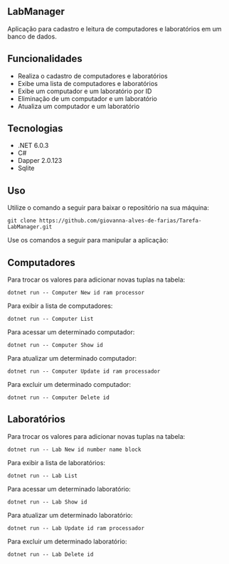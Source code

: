 ## LabManager

Aplicação para cadastro e leitura de computadores e laboratórios em um banco de dados.

## Funcionalidades

- Realiza o cadastro de computadores e laboratórios
- Exibe uma lista de computadores e laboratórios
- Exibe um computador e um laboratório por ID
- Eliminação de um computador e um laboratório
- Atualiza um computador e um laboratório

## Tecnologias 

- .NET 6.0.3
- C#
- Dapper 2.0.123
- Sqlite

## Uso

Utilize o comando a seguir para baixar o repositório na sua máquina:

`git clone https://github.com/giovanna-alves-de-farias/Tarefa-LabManager.git`

Use os comandos a seguir para manipular a aplicação:

## Computadores

Para trocar os valores para adicionar novas tuplas na tabela:

`dotnet run -- Computer New id ram processor`

Para exibir a lista de computadores:

`dotnet run -- Computer List`

Para acessar um determinado computador:

`dotnet run -- Computer Show id`

Para atualizar um determinado computador:

`dotnet run -- Computer Update id ram processador`

Para excluir um determinado computador:

`dotnet run -- Computer Delete id`

## Laboratórios

Para trocar os valores para adicionar novas tuplas na tabela:

`dotnet run -- Lab New id number name block`

Para exibir a lista de laboratórios:

`dotnet run -- Lab List`

Para acessar um determinado laboratório:

`dotnet run -- Lab Show id`

Para atualizar um determinado laboratório:

`dotnet run -- Lab Update id ram processador`

Para excluir um determinado laboratório:

`dotnet run -- Lab Delete id`